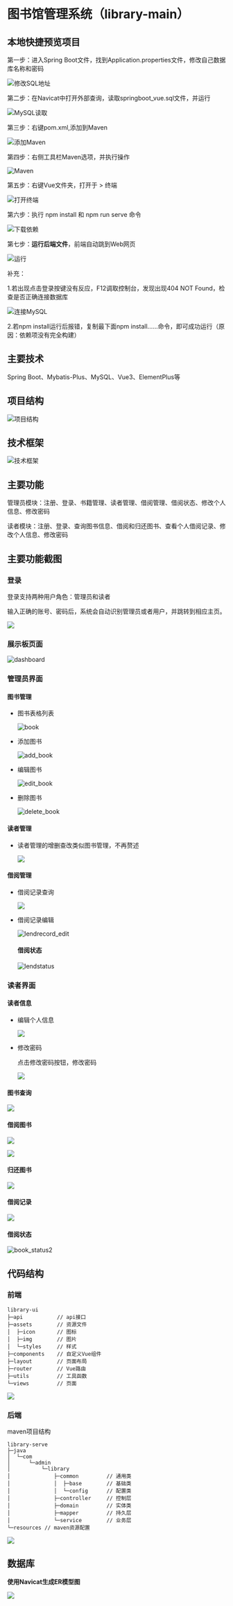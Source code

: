 # 图书馆管理系统（library-main）



## 本地快捷预览项目

第一步：进入Spring Boot文件，找到Application.properties文件，修改自己数据库名称和密码

![修改SQL地址](images/修改SQL地址.png)

第二步：在Navicat中打开外部查询，读取springboot_vue.sql文件，并运行

![MySQL读取](images/MySQL读取.png)

第三步：右键pom.xml,添加到Maven

![添加Maven](images/添加Maven.png)

第四步：右侧工具栏Maven选项，并执行操作

![Maven](images/Maven.png)

第五步：右键Vue文件夹，打开于 > 终端

![打开终端](images/打开终端.png)

第六步：执行 npm install 和 npm run serve 命令

![下载依赖](images/下载依赖.png)

第七步：**运行后端文件**，前端自动跳到Web网页

![运行](images/运行.png)



补充：

1.若出现点击登录按键没有反应，F12调取控制台，发现出现404 NOT Found，检查是否正确连接数据库

![连接MySQL](images/连接MySQL.png)

2.若npm install运行后报错，复制最下面npm install......命令，即可成功运行（原因：依赖项没有完全构建）

## 主要技术

Spring Boot、Mybatis-Plus、MySQL、Vue3、ElementPlus等

## 项目结构

![项目结构](images/项目结构.png)

## 技术框架

![技术框架](images/技术框架.jpg)

## 主要功能

管理员模块：注册、登录、书籍管理、读者管理、借阅管理、借阅状态、修改个人信息、修改密码

读者模块：注册、登录、查询图书信息、借阅和归还图书、查看个人借阅记录、修改个人信息、修改密码



## 主要功能截图

### 登录

登录支持两种用户角色：管理员和读者

输入正确的账号、密码后，系统会自动识别管理员或者用户，并跳转到相应主页。



![](images/login.png)



### 展示板页面

![dashboard](images/dashboard.png)

### 管理员界面

#### 图书管理

- 图书表格列表

   ![book](images/book.png)

- 添加图书

   ![add_book](images/add_book.png)

- 编辑图书

   ![edit_book](images/edit_book.png)

- 删除图书

   ![delete_book](images/delete_book.png)

   



#### 读者管理

- 读者管理的增删查改类似图书管理，不再赘述

  ![](images/reader.png)

  

#### 借阅管理

- 借阅记录查询

  ![](images/lendrecord.png)

- 借阅记录编辑

  ![lendrecord_edit](images/lendrecord_edit.png)

  #### 借阅状态
  
  ![lendstatus](images/lendstatus.png)



### 读者界面

#### 读者信息

- 编辑个人信息

  ![](images/person_edit.png)

- 修改密码

  点击修改密码按钮，修改密码

  ![](images/person_password.png)



#### 图书查询

![](images/book_search.png)

#### 借阅图书

![](images/lendbook.png)

![](images/lendbook_2.png)

#### 归还图书

![](images/returnbook.png)

#### 借阅记录

![](images/book_information.png)

#### 借阅状态

![book_status2](images/book_status2.png)



## 代码结构

### 前端

```shell
library-ui
├─api			// api接口
├─assets		// 资源文件	
│  ├─icon	 	// 图标
│  ├─img	 	// 图片
│  └─styles	 	// 样式
├─components	// 自定义Vue组件
├─layout		// 页面布局
├─router		// Vue路由
├─utils			// 工具函数
└─views			// 页面
```

![](images/ui.png)



### 后端

maven项目结构

```shell
library-serve
├─java
│  └─com
│      └─admin
│          └─library
│              ├─common			// 通用类
│              │  ├─base		// 基础类
│              │  └─config		// 配置类
│              ├─controller		// 控制层
│              ├─domain			// 实体类
│              ├─mapper			// 持久层
│              └─service		// 业务层
└─resources	// maven资源配置
```

![](images/application.png)



## 数据库

**使用Navicat生成ER模型图**

![](images/sql.png)
